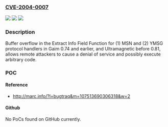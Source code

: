 ### [CVE-2004-0007](https://cve.mitre.org/cgi-bin/cvename.cgi?name=CVE-2004-0007)
![](https://img.shields.io/static/v1?label=Product&message=n%2Fa&color=blue)
![](https://img.shields.io/static/v1?label=Version&message=n%2Fa&color=blue)
![](https://img.shields.io/static/v1?label=Vulnerability&message=n%2Fa&color=brighgreen)

### Description

Buffer overflow in the Extract Info Field Function for (1) MSN and (2) YMSG protocol handlers in Gaim 0.74 and earlier, and Ultramagnetic before 0.81, allows remote attackers to cause a denial of service and possibly execute arbitrary code.

### POC

#### Reference
- http://marc.info/?l=bugtraq&m=107513690306318&w=2

#### Github
No PoCs found on GitHub currently.

